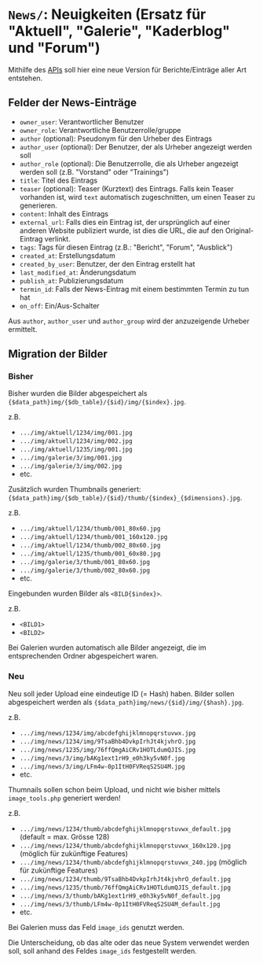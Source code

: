 # `News/`: Neuigkeiten (Ersatz für "Aktuell", "Galerie", "Kaderblog" und "Forum")

Mithilfe des [APIs](../Api/README.md) soll hier eine neue Version für Berichte/Einträge aller Art entstehen.

## Felder der News-Einträge

- `owner_user`: Verantwortlicher Benutzer
- `owner_role`: Verantwortliche Benutzerrolle/gruppe
- `author` (optional): Pseudonym für den Urheber des Eintrags
- `author_user` (optional): Der Benutzer, der als Urheber angezeigt werden soll
- `author_role` (optional): Die Benutzerrolle, die als Urheber angezeigt werden soll (z.B. "Vorstand" oder "Trainings")
- `title`: Titel des Eintrags
- `teaser` (optional): Teaser (Kurztext) des Eintrags. Falls kein Teaser vorhanden ist, wird `text` automatisch zugeschnitten, um einen Teaser zu generieren.
- `content`: Inhalt des Eintrags
- `external_url`: Falls dies ein Eintrag ist, der ursprünglich auf einer anderen Website publiziert wurde, ist dies die URL, die auf den Original-Eintrag verlinkt.
- `tags`: Tags für diesen Eintrag (z.B.: "Bericht", "Forum", "Ausblick")
- `created_at`: Erstellungsdatum
- `created_by_user`: Benutzer, der den Eintrag erstellt hat
- `last_modified_at`: Änderungsdatum
- `publish_at`: Publizierungsdatum
- `termin_id`: Falls der News-Eintrag mit einem bestimmten Termin zu tun hat
- `on_off`: Ein/Aus-Schalter

Aus `author`, `author_user` und `author_group` wird der anzuzeigende Urheber ermittelt.

## Migration der Bilder

### Bisher

Bisher wurden die Bilder abgespeichert als `{$data_path}img/{$db_table}/{$id}/img/{$index}.jpg`.

z.B.
- `.../img/aktuell/1234/img/001.jpg`
- `.../img/aktuell/1234/img/002.jpg`
- `.../img/aktuell/1235/img/001.jpg`
- `.../img/galerie/3/img/001.jpg`
- `.../img/galerie/3/img/002.jpg`
- etc.

Zusätzlich wurden Thumbnails generiert: `{$data_path}img/{$db_table}/{$id}/thumb/{$index}_{$dimensions}.jpg`.

z.B.
- `.../img/aktuell/1234/thumb/001_80x60.jpg`
- `.../img/aktuell/1234/thumb/001_160x120.jpg`
- `.../img/aktuell/1234/thumb/002_80x60.jpg`
- `.../img/aktuell/1235/thumb/001_60x80.jpg`
- `.../img/galerie/3/thumb/001_80x60.jpg`
- `.../img/galerie/3/thumb/002_80x60.jpg`
- etc.

Eingebunden wurden Bilder als `<BILD{$index}>`.

z.B.
- `<BILD1>`
- `<BILD2>`

Bei Galerien wurden automatisch alle Bilder angezeigt, die im entsprechenden Ordner abgespeichert waren.

### Neu

Neu soll jeder Upload eine eindeutige ID (= Hash) haben. Bilder sollen abgespeichert werden als `{$data_path}img/news/{$id}/img/{$hash}.jpg`.

z.B.
- `.../img/news/1234/img/abcdefghijklmnopqrstuvwx.jpg`
- `.../img/news/1234/img/9TsaBhb4DvkpIrhJt4kjvhrO.jpg`
- `.../img/news/1235/img/76ffQmgAiCRv1HOTLdumQJIS.jpg`
- `.../img/news/3/img/bAKg1ext1rH9_e0h3ky5vN0f.jpg`
- `.../img/news/3/img/LFm4w-0p1ItH0FVReqS2SU4M.jpg`
- etc.

Thumnails sollen schon beim Upload, und nicht wie bisher mittels `image_tools.php` generiert werden!

z.B.
- `.../img/news/1234/thumb/abcdefghijklmnopqrstuvwx_default.jpg` (default = max. Grösse 128)
- `.../img/news/1234/thumb/abcdefghijklmnopqrstuvwx_160x120.jpg` (möglich für zukünftige Features)
- `.../img/news/1234/thumb/abcdefghijklmnopqrstuvwx_240.jpg` (möglich für zukünftige Features)
- `.../img/news/1234/thumb/9TsaBhb4DvkpIrhJt4kjvhrO_default.jpg`
- `.../img/news/1235/thumb/76ffQmgAiCRv1HOTLdumQJIS_default.jpg`
- `.../img/news/3/thumb/bAKg1ext1rH9_e0h3ky5vN0f_default.jpg`
- `.../img/news/3/thumb/LFm4w-0p1ItH0FVReqS2SU4M_default.jpg`
- etc.

Bei Galerien muss das Feld `image_ids` genutzt werden.

Die Unterscheidung, ob das alte oder das neue System verwendet werden soll, soll anhand des Feldes `image_ids` festgestellt werden.
